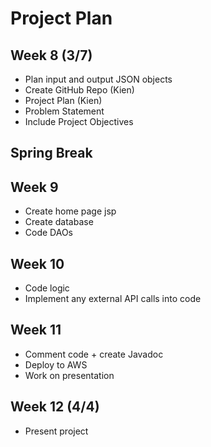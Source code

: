 # Project Plan

## Week 8 (3/7)
* Plan input and output JSON objects
* Create GitHub Repo (Kien)
* Project Plan (Kien)
* Problem Statement 
 * Include Project Objectives

## Spring Break

## Week 9
* Create home page jsp
* Create database
* Code DAOs

## Week 10
* Code logic
* Implement any external API calls into code

## Week 11
* Comment code + create Javadoc
* Deploy to AWS
* Work on presentation

## Week 12 (4/4)
* Present project
